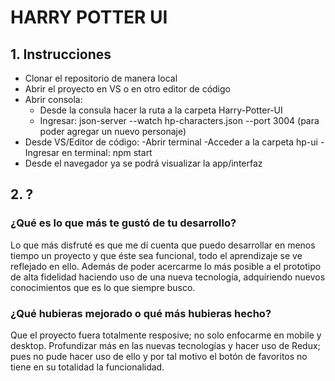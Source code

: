 # HARRY POTTER UI

## 1. Instrucciones

* Clonar el repositorio de manera local
* Abrir el proyecto en VS o en otro editor de código
* Abrir consola:
    - Desde la consula hacer la ruta a la carpeta Harry-Potter-UI
    - Ingresar: json-server --watch hp-characters.json --port 3004
        (para poder agregar un nuevo personaje)   
* Desde VS/Editor de código:
    -Abrir terminal
    -Acceder a la carpeta hp-ui
    -Ingresar en terminal: npm start
* Desde el navegador ya se podrá visualizar la app/interfaz 
  
  

## 2. ?  

### ¿Qué es lo que más te gustó de tu desarrollo?

Lo que más disfruté es que me dí cuenta que puedo desarrollar en menos tiempo un proyecto y que éste sea funcional, todo el aprendizaje se ve reflejado en ello. Además de poder acercarme lo más posible a el prototipo de alta fidelidad haciendo uso de una nueva tecnología, adquiriendo nuevos conocimientos que es lo que siempre busco. 



### ¿Qué hubieras mejorado o qué más hubieras hecho?

Que el proyecto fuera totalmente resposive; no solo enfocarme en mobile y desktop. Profundizar más en las nuevas tecnologías y hacer uso de Redux; pues no pude hacer uso de ello y por tal motivo el botón de favoritos no tiene en su totalidad la funcionalidad. 

